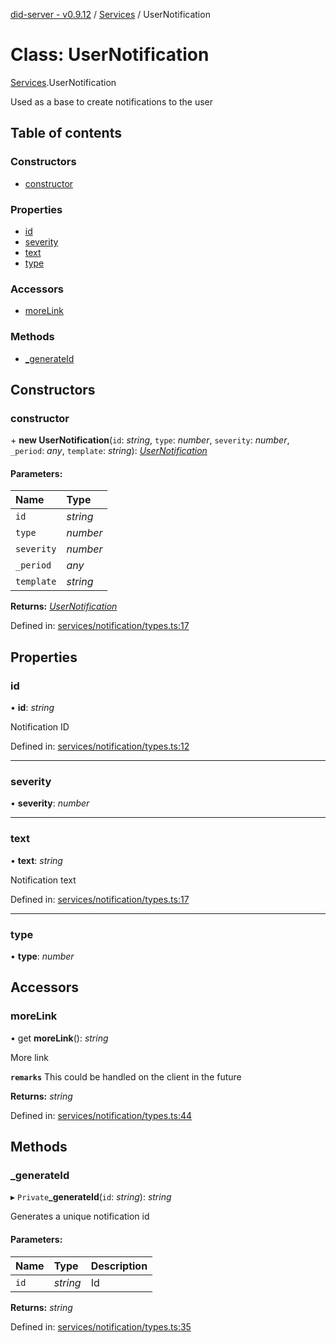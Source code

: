 [did-server - v0.9.12](../README.md) / [Services](../modules/services.md) / UserNotification

# Class: UserNotification

[Services](../modules/services.md).UserNotification

Used as a base to create notifications to the user

## Table of contents

### Constructors

- [constructor](services.usernotification.md#constructor)

### Properties

- [id](services.usernotification.md#id)
- [severity](services.usernotification.md#severity)
- [text](services.usernotification.md#text)
- [type](services.usernotification.md#type)

### Accessors

- [moreLink](services.usernotification.md#morelink)

### Methods

- [\_generateId](services.usernotification.md#_generateid)

## Constructors

### constructor

\+ **new UserNotification**(`id`: *string*, `type`: *number*, `severity`: *number*, `_period`: *any*, `template`: *string*): [*UserNotification*](services.usernotification.md)

#### Parameters:

Name | Type |
:------ | :------ |
`id` | *string* |
`type` | *number* |
`severity` | *number* |
`_period` | *any* |
`template` | *string* |

**Returns:** [*UserNotification*](services.usernotification.md)

Defined in: [services/notification/types.ts:17](https://github.com/Puzzlepart/did/blob/dev/server/services/notification/types.ts#L17)

## Properties

### id

• **id**: *string*

Notification ID

Defined in: [services/notification/types.ts:12](https://github.com/Puzzlepart/did/blob/dev/server/services/notification/types.ts#L12)

___

### severity

• **severity**: *number*

___

### text

• **text**: *string*

Notification text

Defined in: [services/notification/types.ts:17](https://github.com/Puzzlepart/did/blob/dev/server/services/notification/types.ts#L17)

___

### type

• **type**: *number*

## Accessors

### moreLink

• get **moreLink**(): *string*

More link

**`remarks`** This could be handled on the client in the future

**Returns:** *string*

Defined in: [services/notification/types.ts:44](https://github.com/Puzzlepart/did/blob/dev/server/services/notification/types.ts#L44)

## Methods

### \_generateId

▸ `Private`**_generateId**(`id`: *string*): *string*

Generates a unique notification id

#### Parameters:

Name | Type | Description |
:------ | :------ | :------ |
`id` | *string* | Id    |

**Returns:** *string*

Defined in: [services/notification/types.ts:35](https://github.com/Puzzlepart/did/blob/dev/server/services/notification/types.ts#L35)
